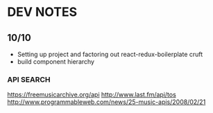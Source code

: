 # DEV NOTES

## 10/10
- Setting up project and factoring out react-redux-boilerplate cruft
- build component hierarchy

### API SEARCH
https://freemusicarchive.org/api
http://www.last.fm/api/tos
http://www.programmableweb.com/news/25-music-apis/2008/02/21
